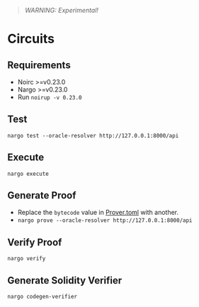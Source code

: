 > *WARNING: Experimental!*

# Circuits

## Requirements
- Noirc >=v0.23.0
- Nargo >=v0.23.0
- Run `noirup -v 0.23.0`

## Test
`nargo test --oracle-resolver http://127.0.0.1:8000/api`

## Execute
`nargo execute`

## Generate Proof
- Replace the `bytecode` value in [Prover.toml](./Prover.toml) with another.
- `nargo prove --oracle-resolver http://127.0.0.1:8000/api`

## Verify Proof
`nargo verify`

## Generate Solidity Verifier
`nargo codegen-verifier`


